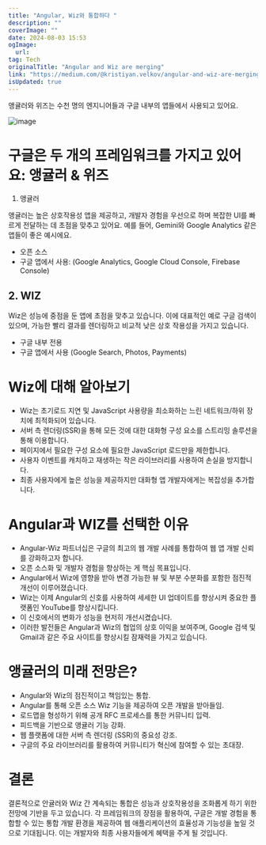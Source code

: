 ```yaml
---
title: "Angular, Wiz와 통합하다 "
description: ""
coverImage: ""
date: 2024-08-03 15:53
ogImage:
  url:
tag: Tech
originalTitle: "Angular and Wiz are merging"
link: "https://medium.com/@kristiyan.velkov/angular-and-wiz-are-merging-c4c56de4f705"
isUpdated: true
---
```


앵귤러와 위즈는 수천 명의 엔지니어들과 구글 내부의 앱들에서 사용되고 있어요.

![image](/assets/img/AngularandWizaremerging_0.png)

# 구글은 두 개의 프레임워크를 가지고 있어요: 앵귤러 & 위즈

1. 앵귤러

앵귤러는 높은 상호작용성 앱을 제공하고, 개발자 경험을 우선으로 하며 복잡한 UI를 빠르게 전달하는 데 초점을 맞추고 있어요. 예를 들어, Gemini와 Google Analytics 같은 앱들이 좋은 예시에요.

<!-- seedividend - 사각형 -->

<ins class="adsbygoogle"
     style="display:block"
     data-ad-client="ca-pub-4877378276818686"
     data-ad-slot="1898504329"
     data-ad-format="auto"
     data-full-width-responsive="true"></ins>

<script>
     (adsbygoogle = window.adsbygoogle || []).push({});
</script>

- 오픈 소스
- 구글 앱에서 사용: (Google Analytics, Google Cloud Console, Firebase Console)

## 2. WIZ

Wiz은 성능에 중점을 둔 앱에 초점을 맞추고 있습니다. 이에 대표적인 예로 구글 검색이 있으며, 가능한 빨리 결과를 렌더링하고 비교적 낮은 상호 작용성을 가지고 있습니다.

- 구글 내부 전용
- 구글 앱에서 사용 (Google Search, Photos, Payments)

<!-- seedividend - 사각형 -->

<ins class="adsbygoogle"
     style="display:block"
     data-ad-client="ca-pub-4877378276818686"
     data-ad-slot="1898504329"
     data-ad-format="auto"
     data-full-width-responsive="true"></ins>

<script>
     (adsbygoogle = window.adsbygoogle || []).push({});
</script>

# Wiz에 대해 알아보기

- Wiz는 초기로드 지연 및 JavaScript 사용량을 최소화하는 느린 네트워크/하위 장치에 최적화되어 있습니다.
- 서버 측 렌더링(SSR)을 통해 모든 것에 대한 대화형 구성 요소를 스트리밍 솔루션을 통해 이용합니다.
- 페이지에서 필요한 구성 요소에 필요한 JavaScript 로드만을 제한합니다.
- 사용자 이벤트를 캐치하고 재생하는 작은 라이브러리를 사용하여 손실을 방지합니다.
- 최종 사용자에게 높은 성능을 제공하지만 대화형 앱 개발자에게는 복잡성을 추가합니다.

# Angular과 WIZ를 선택한 이유

- Angular-Wiz 파트너십은 구글의 최고의 웹 개발 사례를 통합하여 웹 앱 개발 신뢰를 강화하고자 합니다.
- 오픈 소스화 및 개발자 경험을 향상하는 게 핵심 목표입니다.
- Angular에서 Wiz에 영향을 받아 변경 가능한 뷰 및 부분 수분화를 포함한 점진적 개선이 이루어졌습니다.
- Wiz는 이제 Angular의 신호를 사용하여 세세한 UI 업데이트를 향상시켜 중요한 플랫폼인 YouTube를 향상시킵니다.
- 이 신호에서의 변화가 성능을 현저히 개선시켰습니다.
- 이러한 발전들은 Angular과 Wiz의 협업의 상호 이익을 보여주며, Google 검색 및 Gmail과 같은 주요 사이트를 향상시킬 잠재력을 가지고 있습니다.

<!-- seedividend - 사각형 -->

<ins class="adsbygoogle"
     style="display:block"
     data-ad-client="ca-pub-4877378276818686"
     data-ad-slot="1898504329"
     data-ad-format="auto"
     data-full-width-responsive="true"></ins>

<script>
     (adsbygoogle = window.adsbygoogle || []).push({});
</script>

# 앵귤러의 미래 전망은?

- Angular와 Wiz의 점진적이고 책임있는 통합.
- Angular를 통해 오픈 소스 Wiz 기능을 제공하여 오픈 개발을 받아들임.
- 로드맵을 형성하기 위해 공개 RFC 프로세스를 통한 커뮤니티 입력.
- 피드백을 기반으로 앵귤러 기능 강화.
- 웹 플랫폼에 대한 서버 측 렌더링 (SSR)의 중요성 강조.
- 구글의 주요 라이브러리를 활용하여 커뮤니티가 혁신에 참여할 수 있는 초대장.

# 결론

결론적으로 안귤러와 Wiz 간 계속되는 통합은 성능과 상호작용성을 조화롭게 하기 위한 전망에 기반을 두고 있습니다. 각 프레임워크의 장점을 활용하여, 구글은 개발 경험을 통합할 수 있는 통합 개발 환경을 제공하여 웹 애플리케이션의 효율성과 기능성을 높일 것으로 기대됩니다. 이는 개발자와 최종 사용자들에게 혜택을 주게 될 것입니다.

<!-- seedividend - 사각형 -->

<ins class="adsbygoogle"
     style="display:block"
     data-ad-client="ca-pub-4877378276818686"
     data-ad-slot="1898504329"
     data-ad-format="auto"
     data-full-width-responsive="true"></ins>

<script>
     (adsbygoogle = window.adsbygoogle || []).push({});
</script>
